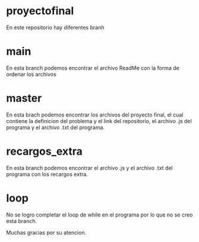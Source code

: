 # proyectofinal

En este repositorio hay diferentes branh

# main 

En esta branch podemos encontrar el archivo ReadMe con la forma de ordenar los archivos

# master

En esta brach podemos encontrar los archivos del proyecto final, el cual contiene la definicion del problema y el link del repositorio, el archivo .js del programa y el archivo .txt del programa. 

# recargos_extra

En esta branch podemos encontrar el archivo .js y el archivo .txt del programa con los recargos extra.

# loop

No se logro completar el loop de while en el programa por lo que no se creo esta branch.

Muchas gracias por su atencion.
